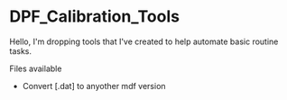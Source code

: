 # DPF_Calibration_Tools
Hello, I'm dropping tools that I've created to help automate basic routine tasks. 

Files available 

- Convert [.dat] to anyother mdf version
